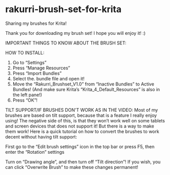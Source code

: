 # rakurri-brush-set-for-krita
Sharing my brushes for Krita!

Thank you for downloading my brush set! I hope you will enjoy it! :)

IMPORTANT THINGS TO KNOW ABOUT THE BRUSH SET:

HOW TO INSTALL:
1. Go to “Settings”
2. Press “Manage Resources”
3. Press “Import Bundles”
4. Select the. bundle file and open it!
5. Move the “Rakurri_Brushset_V1.0” from “Inactive Bundles” to Active Bundles! (And make sure Krita’s “Krita_4_Default_Resources” is also in the left pane!)
6. Press “OK”!

TILT SUPPORT/IF BRUSHES DON'T WORK AS IN THE VIDEO:
Most of my brushes are based on tilt support, because that is a feature I really enjoy using!
The negative side of this, is that they won’t work well on some tablets and screen devices that does not support it!
But there is a way to make them work! Here is a quick tutorial on how to convert the brushes to work decent without having tilt support:
 
First go to the “Edit brush settings” icon in the top bar or press F5, then enter the “Rotation” settings
 
Turn on “Drawing angle”, and then turn off “Tilt direction”!
If you wish, you can click “Overwrite Brush” to make these changes permanent!
